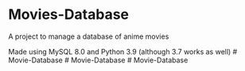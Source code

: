 # Movies-Database
A project to manage a database of anime movies

Made using MySQL 8.0 and Python 3.9 (although 3.7 works as well)
#   M o v i e - D a t a b a s e  
 #   M o v i e - D a t a b a s e  
 #   M o v i e - D a t a b a s e  
 